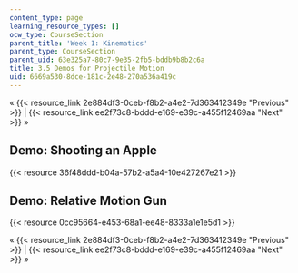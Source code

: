```yaml
---
content_type: page
learning_resource_types: []
ocw_type: CourseSection
parent_title: 'Week 1: Kinematics'
parent_type: CourseSection
parent_uid: 63e325a7-80c7-9e35-2fb5-bddb9b8b2c6a
title: 3.5 Demos for Projectile Motion
uid: 6669a530-8dce-181c-2e48-270a536a419c
---
```


« {{< resource_link 2e884df3-0ceb-f8b2-a4e2-7d363412349e "Previous" >}} | {{< resource_link ee2f73c8-bddd-e169-e39c-a455f12469aa "Next" >}} »

Demo: Shooting an Apple
-----------------------

{{< resource 36f48ddd-b04a-57b2-a5a4-10e427267e21 >}}

Demo: Relative Motion Gun
-------------------------

{{< resource 0cc95664-e453-68a1-ee48-8333a1e1e5d1 >}}

« {{< resource_link 2e884df3-0ceb-f8b2-a4e2-7d363412349e "Previous" >}} | {{< resource_link ee2f73c8-bddd-e169-e39c-a455f12469aa "Next" >}} »